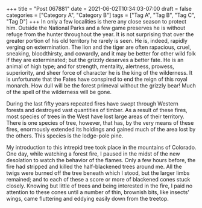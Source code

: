 +++
title = "Post 067881"
date = 2021-06-02T10:34:03-07:00
draft = false
categories = ["Category A", "Category B"]
tags = ["Tag A", "Tag B", "Tag C", "Tag D"]
+++
In only a few localities is there any close season to protect him. Outside the National Parks and a few game preserves he is without refuge from the hunter throughout the year. It is not surprising that over the greater portion of his old territory he rarely is seen. He is, indeed, rapidly verging on extermination. The lion and the tiger are often rapacious, cruel, sneaking, bloodthirsty, and cowardly, and it may be better for other wild folk if they are exterminated; but the grizzly deserves a better fate. He is an animal of high type; and for strength, mentality, alertness, prowess, superiority, and sheer force of character he is the king of the wilderness. It is unfortunate that the Fates have conspired to end the reign of this royal monarch. How dull will be the forest primeval without the grizzly bear! Much of the spell of the wilderness will be gone.

During the last fifty years repeated fires have swept through Western forests and destroyed vast quantities of timber. As a result of these fires, most species of trees in the West have lost large areas of their territory. There is one species of tree, however, that has, by the very means of these fires, enormously extended its holdings and gained much of the area lost by the others. This species is the lodge-pole pine.

My introduction to this intrepid tree took place in the mountains of Colorado. One day, while watching a forest fire, I paused in the midst of the new desolation to watch the behavior of the flames. Only a few hours before, the fire had stripped and killed the half-blackened trees around me. All the twigs were burned off the tree beneath which I stood, but the larger limbs remained; and to each of these a score or more of blackened cones stuck closely. Knowing but little of trees and being interested in the fire, I paid no attention to these cones until a number of thin, brownish bits, like insects' wings, came fluttering and eddying easily down from the treetop.
